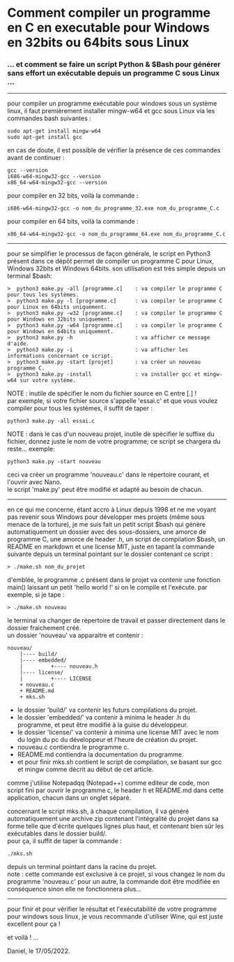 # Comment compiler un programme en C en executable pour Windows en 32bits ou 64bits sous Linux
### ... et comment se faire un script Python & $Bash pour générer sans effort un exécutable depuis un programme C sous Linux ...
-----

pour compiler un programme exécutable pour windows sous un système linux, il faut premièrement installer mingw-w64 et gcc sous Linux via les commandes bash suivantes :  
    
    sudo apt-get install mingw-w64
    sudo apt-get install gcc
    
en cas de doute, il est possible de vérifier la présence de ces commandes avant de continuer :

    gcc --version
    i686-w64-mingw32-gcc --version
    x86_64-w64-mingw32-gcc --version

pour compiler en 32 bits, voilà la commande :  
    
    i686-w64-mingw32-gcc -o nom_du_programme_32.exe nom_du_programme_C.c

pour compiler en 64 bits, voilà la commande :  
    
    x86_64-w64-mingw32-gcc -o nom_du_programme_64.exe nom_du_programme_C.c

-----

pour se simplifier le processus de façon générale, le script en Python3 présent dans ce dépôt permet de compiler un programme C pour Linux, Windows 32bits et Windows 64bits. son utilisation est très simple depuis un terminal $bash:  

    >  python3 make.py -all [programme.c]    : va compiler le programme C pour tous les systèmes.
    >  python3 make.py -l [programme.c]      : va compiler le programme C pour Linux en 64bits uniquement.
    >  python3 make.py -w32 [programme.c]    : va compiler le programme C pour Windows en 32bits uniquement.
    >  python3 make.py -w64 [programme.c]    : va compiler le programme C pour Windows en 64bits uniquement.
    >  python3 make.py -h                    : va afficher ce message d'aide.
    >  python3 make.py -i                    : va afficher les informations concernant ce script.
    >  python3 make.py -start [projet]       : va créer un nouveau programme C. 
    >  python3 make.py -install              : va installer gcc et mingw-w64 sur votre système.

NOTE : inutile de spécifier le nom du fichier source en C entre [.] !  
par exemple, si votre fichier source s'appelle 'essai.c' et que vous voulez compiler pour tous les systèmes, il suffit de taper :  

    python3 make.py -all essai.c

NOTE : dans le cas d'un nouveau projet, inutile de spécifier le suffixe du fichier, donnez juste le nom de votre programme; ce script se chargera du reste... exemple:  

    python3 make.py -start nouveau

ceci va créer un programme 'nouveau.c' dans le répertoire courant, et l'ouvrir avec Nano.  
le script 'make.py' peut être modifié et adapté au besoin de chacun.  

-----

en ce qui me concerne, étant accro à Linux depuis 1998 et ne me voyant pas revenir sous Windows pour développer mes projets (même sous menace de la torture), je me suis fait un petit script $bash qui génère automatiquement un dossier avec des sous-dossiers, une amorce de programme C, une amorce de header .h, un script de compilation $bash, un README en markdown et une license MIT, juste en tapant la commande suivante depuis un terminal pointant sur le dossier contenant ce script :  

    > ./make.sh nom_du_projet
    
d'emblée, le programme .c présent dans le projet va contenir une fonction main() laissant un petit 'hello world !' si on le compile et l'exécute. par exemple, si je tape :

    > ./make.sh nouveau

le terminal va changer de répertoire de travail et passer directement dans le dossier fraichement créé.  
un dossier 'nouveau' va apparaitre et contenir :  

    nouveau/
        |---- build/
        |---- embedded/
        |         +---- nouveau.h
        |---- license/
        |         +---- LICENSE
        + nouveau.c
        + README.md
        + mks.sh

- le dossier 'build/' va contenir les futurs compilations du projet.  
- le dossier 'embedded/' va contenir à minima le header .h du programme, et peut être modifié à la guise du développeur.  
- le dossier 'license/' va contenir à minima une license MIT avec le nom du login du pc du développeur et l'heure de création du projet.  
- nouveau.c contiendra le programme c.  
- README.md contiendra la documentation du programme.  
- et pour finir mks.sh contient le script de compilation, se basant sur gcc et mingw comme décrit au début de cet article.  

comme j'utilise Notepadqq (Notepad++) comme editeur de code, mon script fini par ouvrir le programme c, le header h et README.md dans cette application, chacun dans un onglet séparé.  

concernant le script mks.sh, à chaque compilation, il va généré automatiquement une archive zip contenant l'intégralité du projet dans sa forme telle que d'écrite quelques lignes plus haut, et contenant bien sûr les exécutables dans le dossier build/.  
pour ça, il suffit de taper la commande :

    ./mks.sh
    
depuis un terminal pointant dans la racine du projet.  
note : cette commande est exclusive à ce projet, si vous changez le nom du programme 'nouveau.c' pour un autre, la commande doit être modifiée en conséquence sinon elle ne fonctionnera plus...  

-----

pour finir et pour vérifier le résultat et l'exécutabilité de votre programme pour windows sous linux, je vous recommande d'utiliser Wine, qui est juste excellent pour ça !  

et voilà ! ...  

Daniel, le 17/05/2022.  

